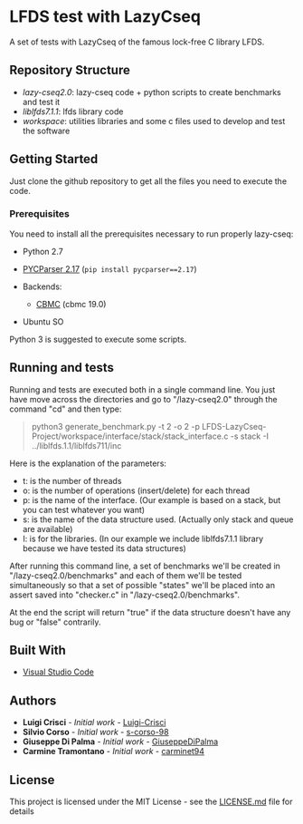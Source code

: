 # LFDS test with LazyCseq

A set of tests with LazyCseq of the famous lock-free C library LFDS.  

## Repository Structure

- *lazy-cseq2.0*: lazy-cseq code + python scripts to create benchmarks and test it
- *liblfds7.1.1*: lfds library code
- *workspace*: utilities libraries and some c files used to develop and test the software

## Getting Started
Just clone the github repository to get all the files you need to execute the code.

### Prerequisites
You need to install all the prerequisites necessary to run properly lazy-cseq:
- Python 2.7
- [PYCParser 2.17](https://github.com/eliben/pycparser) (`pip install pycparser==2.17`)
- Backends:
  + [CBMC](http://www.cprover.org/cbmc/) (cbmc 19.0)

- Ubuntu SO

Python 3 is suggested to execute some scripts.

## Running and tests
Running and tests are executed both in a single command line.
You just have move across the directories and go to "/lazy-cseq2.0" through the command "cd" and then type:
> python3 generate_benchmark.py -t 2 -o 2 -p LFDS-LazyCseq-Project/workspace/interface/stack/stack_interface.c -s stack -I ../liblfds.1.1/liblfds711/inc 

Here is the explanation of the parameters:
- t: is the number of threads
- o: is the number of operations (insert/delete) for each thread
- p: is the name of the interface. (Our example is based on a stack, but you can test whatever you want)
- s: is the name of the data structure used. (Actually only stack and queue are available)
- I: is for the libraries. (In our example we include liblfds7.1.1 library because we have tested its data structures)

After running this command line, a set of benchmarks we'll be created in "/lazy-cseq2.0/benchmarks" and each of them we'll be tested simultaneously so that a set of possible "states" we'll be placed into an assert saved into "checker.c" in "/lazy-cseq2.0/benchmarks".

At the end the script will return "true" if the data structure doesn't have any bug or "false" contrarily.

## Built With
* [Visual Studio Code](https://code.visualstudio.com/) 

## Authors
* **Luigi Crisci** - *Initial work* - [Luigi-Crisci](https://github.com/Luigi-Crisci)
* **Silvio Corso** - *Initial work* - [s-corso-98](https://github.com/s-corso-98)
* **Giuseppe Di Palma** - *Initial work* - [GiuseppeDiPalma](https://github.com/GiuseppeDiPalma)
* **Carmine Tramontano** - *Initial work* - [carminet94](https://github.com/carminet94)

## License

This project is licensed under the MIT License - see the [LICENSE.md](LICENSE.md) file for details

